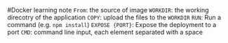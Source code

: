#Docker learning note
`From`: the source of image
`WORKDIR`: the working direcotry of the  application
`COPY`: upload the files to the `WORKDIR`
`RUN`: Run a command (e.g. `npm install`)
`EXPOSE {PORT}`: Expose the deployment to a port
`CMD`: command line input, each element separated with a space